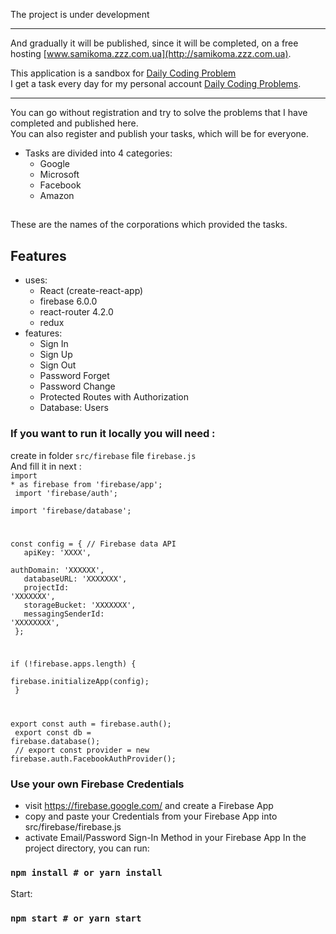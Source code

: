 
The project is under development <hr />
And gradually it will be published, since it will be completed, on a free hosting [www.samikoma.zzz.com.ua](http://samikoma.zzz.com.ua). <br />

This application is a sandbox for [Daily Coding Problem](https://www.dailycodingproblem.com/) <br />
I get a task every day for my personal account [Daily Coding Problems](https://www.dailycodingproblem.com/). <hr />
You can go without registration and try to solve the problems that I have completed and published here. <br />
You can also register and publish your tasks, which will be for everyone.<br />
* Tasks are divided into 4 categories:
	* Google
  * Microsoft
  * Facebook
  * Amazon <br />
##
These are the names of the corporations which provided the tasks.

## Features

* uses:
  * React (create-react-app)
  * firebase 6.0.0
  * react-router 4.2.0
  * redux
* features:
  * Sign In
  * Sign Up
  * Sign Out
  * Password Forget
  * Password Change
  * Protected Routes with Authorization
  * Database: Users

### If you want to run it locally you will need : 
create  in folder <code>src/firebase</code> file <code>firebase.js</code> <br />
And fill it in next :<br/>
<code>import * as firebase from 'firebase/app';<br/>
import 'firebase/auth';<br/>
import 'firebase/database';<br/>

const config = { // Firebase data API<br/>
&ensp;  apiKey: 'XXXX',<br/>
&ensp;	authDomain: 'XXXXXX',<br/>
&ensp;	databaseURL: 'XXXXXXX',<br/>
&ensp;	projectId: 'XXXXXXX',<br/>
&ensp;	storageBucket: 'XXXXXXX',<br/>
&ensp;	messagingSenderId: 'XXXXXXXX',<br/>
};<br/>

if (!firebase.apps.length) {<br/>
&ensp;	firebase.initializeApp(config);<br/>
}

export const auth = firebase.auth();<br/>
export const db = firebase.database();<br/>
// export const provider = new firebase.auth.FacebookAuthProvider();
</code>
### Use your own Firebase Credentials

* visit https://firebase.google.com/ and create a Firebase App
* copy and paste your Credentials from your Firebase App into src/firebase/firebase.js
* activate Email/Password Sign-In Method in your Firebase App
In the project directory, you can run:

### `npm install # or yarn install`

Start:  <br />
###	`npm start # or yarn start`


